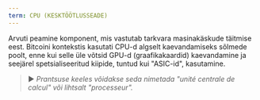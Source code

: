 ```yaml
---
term: CPU (KESKTÖÖTLUSSEADE)
---
```


Arvuti peamine komponent, mis vastutab tarkvara masinakäskude täitmise eest. Bitcoini kontekstis kasutati CPU-d algselt kaevandamiseks sõlmede poolt, enne kui selle üle võtsid GPU-d (graafikakaardid) kaevandamine ja seejärel spetsialiseeritud kiipide, tuntud kui "ASIC-id", kasutamine.

> ► *Prantsuse keeles võidakse seda nimetada "unité centrale de calcul" või lihtsalt "processeur".*